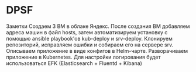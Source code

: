 # DPSF
Заметки
Создаем 3 ВМ в облаке Яндекс.
После создания ВМ добавляем адреса машин в файл hosts, затем  автоматизируем установку с помощью ansible playbook'ов kub-deploy и srv-deploy.
Клонируем репозиторий, исправляем ошибки и собираем его на сервере srv.
Описываем приложение в виде конфигов в Helm-чарте.
Разворачиваем приложение  в Kubernetes.
Для настройки логирования будет использоваться EFK (Elasticsearch + Fluentd + Kibana)


